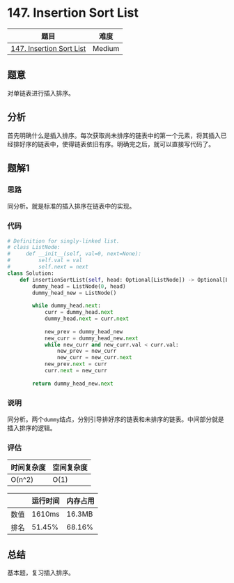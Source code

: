 # 147. Insertion Sort List

| 题目 | 难度 |
| ---- | ---- |
| [147. Insertion Sort List](https://leetcode.com/problems/insertion-sort-list/) | Medium |

## 题意

对单链表进行插入排序。

## 分析

首先明确什么是插入排序。每次获取尚未排序的链表中的第一个元素，将其插入已经排好序的链表中，使得链表依旧有序。明确完之后，就可以直接写代码了。

## 题解1

### 思路

同分析。就是标准的插入排序在链表中的实现。

### 代码

```python
# Definition for singly-linked list.
# class ListNode:
#     def __init__(self, val=0, next=None):
#         self.val = val
#         self.next = next
class Solution:
    def insertionSortList(self, head: Optional[ListNode]) -> Optional[ListNode]:
        dummy_head = ListNode(0, head)
        dummy_head_new = ListNode()
        
        while dummy_head.next:
            curr = dummy_head.next
            dummy_head.next = curr.next
            
            new_prev = dummy_head_new
            new_curr = dummy_head_new.next
            while new_curr and new_curr.val < curr.val:
                new_prev = new_curr
                new_curr = new_curr.next
            new_prev.next = curr
            curr.next = new_curr
        
        return dummy_head_new.next
```

### 说明

同分析。两个`dummy`结点，分别引导排好序的链表和未排序的链表。中间部分就是插入排序的逻辑。

### 评估

| 时间复杂度 | 空间复杂度 |
| ---- | ---- |
| O(n^2) | O(1) |

| | 运行时间 | 内存占用 |
| ---- | ---- | ---- |
| 数值 | 1610ms | 16.3MB |
| 排名 | 51.45% | 68.16% |

## 总结

基本题，复习插入排序。
